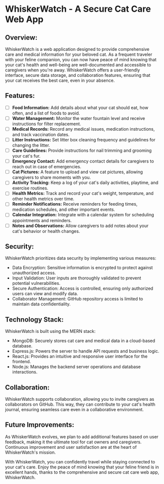 # WhiskerWatch - A Secure Cat Care Web App

## Overview:
WhiskerWatch is a web application designed to provide comprehensive care and medical information for your beloved cat. As a frequent traveler with your feline companion, you can now have peace of mind knowing that your cat's health and well-being are well-documented and accessible to caregivers when you're away. WhiskerWatch offers a user-friendly interface, secure data storage, and collaboration features, ensuring that your cat receives the best care, even in your absence.

## Features:
- [ ] **Food Information:** Add details about what your cat should eat, how often, and a list of foods to avoid.
- [ ] **Water Management:** Monitor the water fountain level and receive instructions for filter replacement.
- [ ] **Medical Records:** Record any medical issues, medication instructions, and track vaccination dates.
- [ ] **Litter Instructions:** Set litter box cleaning frequency and guidelines for changing the litter.
- [ ] **Care Guidelines:** Provide instructions for nail trimming and grooming your cat's fur.
- [ ] **Emergency Contact:** Add emergency contact details for caregivers to reach out in case of emergencies.
- [ ] **Cat Pictures:** A feature to upload and view cat pictures, allowing caregivers to share moments with you.
- [ ] **Activity Tracking:** Keep a log of your cat's daily activities, playtime, and exercise routines.
- [ ] **Health Metrics:** Track and record your cat's weight, temperature, and other health metrics over time.
- [ ] **Reminder Notifications:** Receive reminders for feeding times, medication schedules, and other important events.
- [ ] **Calendar Integration:** Integrate with a calendar system for scheduling appointments and reminders.
- [ ] **Notes and Observations:** Allow caregivers to add notes about your cat's behavior or health changes.

## Security:
WhiskerWatch prioritizes data security by implementing various measures:
- Data Encryption: Sensitive information is encrypted to protect against unauthorized access.
- Input Validation: User inputs are thoroughly validated to prevent potential vulnerabilities.
- Secure Authentication: Access is controlled, ensuring only authorized users can view and modify data.
- Collaborator Management: GitHub repository access is limited to maintain data confidentiality.

## Technology Stack:
WhiskerWatch is built using the MERN stack:
- MongoDB: Securely stores cat care and medical data in a cloud-based database.
- Express.js: Powers the server to handle API requests and business logic.
- React.js: Provides an intuitive and responsive user interface for the frontend.
- Node.js: Manages the backend server operations and database interactions.

## Collaboration:
WhiskerWatch supports collaboration, allowing you to invite caregivers as collaborators on GitHub. This way, they can contribute to your cat's health journal, ensuring seamless care even in a collaborative environment.

## Future Improvements:
As WhiskerWatch evolves, we plan to add additional features based on user feedback, making it the ultimate tool for cat owners and caregivers. Continuous improvement and user satisfaction are at the heart of WhiskerWatch's mission.

With WhiskerWatch, you can confidently travel while staying connected to your cat's care. Enjoy the peace of mind knowing that your feline friend is in excellent hands, thanks to the comprehensive and secure cat care web app, WhiskerWatch.
